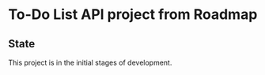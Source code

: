 # To-Do List API project from Roadmap

## State
This project is in the initial stages of development.